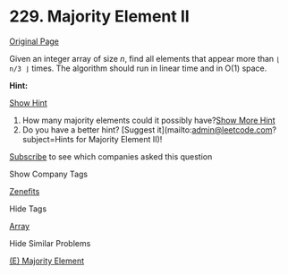 # 229. Majority Element II

[Original Page](https://leetcode.com/problems/majority-element-ii/)

Given an integer array of size _n_, find all elements that appear more than `⌊ n/3 ⌋` times. The algorithm should run in linear time and in O(1) space.

**Hint:**

[Show Hint](#)

1.  How many majority elements could it possibly have?[Show More Hint](#)
2.  Do you have a better hint? [Suggest it](mailto:admin@leetcode.com?subject=Hints for Majority Element II)!

<div>

[Subscribe](/subscribe/) to see which companies asked this question

</div>

<div>

<div id="company_tags" class="btn btn-xs btn-warning">Show Company Tags</div>

<span class="hidebutton">[Zenefits](/company/zenefits/)</span></div>

<div>

<div id="tags" class="btn btn-xs btn-warning">Hide Tags</div>

<span class="hidebutton" style="display: inline;">[Array](/tag/array/)</span></div>

<div>

<div id="similar" class="btn btn-xs btn-warning">Hide Similar Problems</div>

<span class="hidebutton" style="display: inline;">[(E) Majority Element](/problems/majority-element/)</span></div>